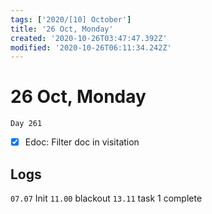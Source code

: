 ```yaml
---
tags: ['2020/[10] October']
title: '26 Oct, Monday'
created: '2020-10-26T03:47:47.392Z'
modified: '2020-10-26T06:11:34.242Z'
---
```


# 26 Oct, Monday

`Day 261` 

- [x] Edoc: Filter doc in visitation

## Logs
`07.07` Init
`11.00` blackout
`13.11` task 1 complete
